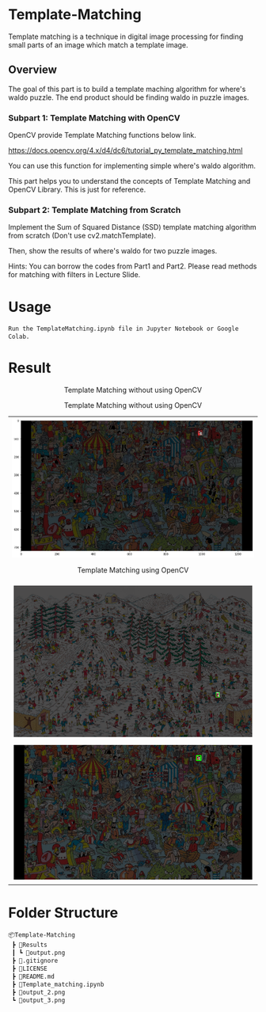 # Template-Matching
Template matching is a technique in digital image processing for finding small parts of an image which match a template image.

## Overview
The goal of this part is to build a template maching algorithm for where's waldo puzzle. 
The end product should be finding waldo in puzzle images. 

### Subpart 1: Template Matching with OpenCV
OpenCV provide Template Matching functions below link. 

https://docs.opencv.org/4.x/d4/dc6/tutorial_py_template_matching.html

You can use this function for implementing simple where's waldo algorithm.

This part helps you to understand the concepts of Template Matching and OpenCV Library. This is just for reference.

### Subpart 2: Template Matching from Scratch

Implement the Sum of Squared Distance (SSD) template matching algorithm from scratch (Don't use cv2.matchTemplate).

Then, show the results of where's waldo for two puzzle images.

Hints: You can borrow the codes from Part1 and Part2. Please read methods for matching with filters in Lecture Slide.  

# Usage
```
Run the TemplateMatching.ipynb file in Jupyter Notebook or Google Colab.
```

# Result

<table>
    <tr><td><img src="Results/output.png"><p align='center'>Template Matching using OpenCV</p></td></tr>
    <tr><td><img src="Results/output_2.png"></td><p align='center'>Template Matching without using OpenCV</p></tr>
    <tr><td><img src="Results/output_3.png"></td><p align='center'>Template Matching without using OpenCV</p></tr>
</table>

# Folder Structure
```
📦Template-Matching
 ┣ 📂Results
 ┃ ┗ 📜output.png
 ┣ 📜.gitignore
 ┣ 📜LICENSE
 ┣ 📜README.md
 ┣ 📜Template_matching.ipynb
 ┣ 📜output_2.png
 ┗ 📜output_3.png
```